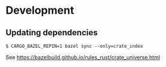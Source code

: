# Development

## Updating dependencies

```
$ CARGO_BAZEL_REPIN=1 bazel sync --only=crate_index
```

See https://bazelbuild.github.io/rules_rust/crate_universe.html
